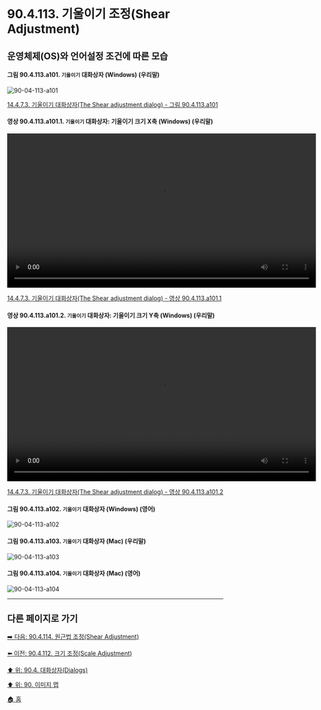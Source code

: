 # 90.4.113. 기울이기 조정(Shear Adjustment)
## 운영체제(OS)와 언어설정 조건에 따른 모습

<a id="90-04-113-a101"></a>

#### 그림 90.4.113.a101. `기울이기` 대화상자 (Windows) (우리말)
![90-04-113-a101](https://github.com/wonder13662/gimp/assets/15767104/0c6238bc-1dbe-460f-915f-fbf0cb6e35b9)

[14.4.7.3. 기울이기 대화상자(The Shear adjustment dialog) - 그림 90.4.113.a101](./14-04-07-03-shear_adjustment_dialog.md#90-04-113-a101)

<a id="90-04-113-a101-01"></a>

#### 영상 90.4.113.a101.1. `기울이기` 대화상자: 기울이기 크기 X축 (Windows) (우리말)
<video controls="controls" width="720" src="https://github.com/wonder13662/gimp/assets/15767104/dac06bcd-6fa6-4eda-8e7e-d28bde7e6b5f"></video>

[14.4.7.3. 기울이기 대화상자(The Shear adjustment dialog) - 영상 90.4.113.a101.1](./14-04-07-03-shear_adjustment_dialog.md#90-04-113-a101-01)

<a id="90-04-113-a101-02"></a>

#### 영상 90.4.113.a101.2. `기울이기` 대화상자: 기울이기 크기 Y축 (Windows) (우리말)
<video controls="controls" width="720" src="https://github.com/wonder13662/gimp/assets/15767104/ea97b924-8c70-4cb6-82c6-7a4b7f2b9f97"></video>

[14.4.7.3. 기울이기 대화상자(The Shear adjustment dialog) - 영상 90.4.113.a101.2](./14-04-07-03-shear_adjustment_dialog.md#90-04-113-a101-02)

<a id="90-04-113-a102"></a>

#### 그림 90.4.113.a102. `기울이기` 대화상자 (Windows) (영어)
![90-04-113-a102](https://github.com/wonder13662/gimp/assets/15767104/506dc9fc-ea65-43a7-95c8-5b47910fa981)

<a id="90-04-113-a103"></a>

#### 그림 90.4.113.a103. `기울이기` 대화상자 (Mac) (우리말)
![90-04-113-a103](https://github.com/wonder13662/gimp/assets/15767104/01281506-2583-446b-8e64-def2fe94515d)

<a id="90-04-113-a104"></a>

#### 그림 90.4.113.a104. `기울이기` 대화상자 (Mac) (영어)
![90-04-113-a104](https://github.com/wonder13662/gimp/assets/15767104/006a9cfa-0b1c-441e-afaa-2983dde162f2)

***

## 다른 페이지로 가기

[➡️ 다음: 90.4.114. 원근법 조정(Shear Adjustment)](./90-04-114-perspective_adjustment.md)

[⬅️ 이전: 90.4.112. 크기 조정(Scale Adjustment)](./90-04-112-scale_adjustment.md)

[⬆️ 위: 90.4. 대화상자(Dialogs)](./90-04-00-dialogs.md)

[⬆️ 위: 90. 이미지 맵](./90-00-image-map.md)

[🏠 홈](./00-home.md)
